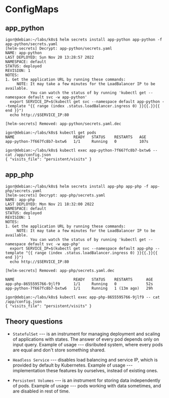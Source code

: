 # ConfigMaps

## app_python

```
igor@debian:~/labs/k8s$ helm secrets install app-python app-python -f app-python/secrets.yaml 
[helm-secrets] Decrypt: app-python/secrets.yaml
NAME: app-python
LAST DEPLOYED: Sun Nov 20 13:28:57 2022
NAMESPACE: default
STATUS: deployed
REVISION: 1
NOTES:
1. Get the application URL by running these commands:
     NOTE: It may take a few minutes for the LoadBalancer IP to be available.
           You can watch the status of by running 'kubectl get --namespace default svc -w app-python'
  export SERVICE_IP=$(kubectl get svc --namespace default app-python --template "{{ range (index .status.loadBalancer.ingress 0) }}{{.}}{{ end }}")
  echo http://$SERVICE_IP:80

[helm-secrets] Removed: app-python/secrets.yaml.dec
```

```
igor@debian:~/labs/k8s$ kubectl get pods
NAME                          READY   STATUS    RESTARTS   AGE
app-python-7f667fc8b7-bxtw6   1/1     Running   0          107s
```

```
igor@debian:~/labs/k8s$ kubectl exec app-python-7f667fc8b7-bxtw6 -- cat /app/config.json
{ "visits_file": "persistent/visits" }
```

## app_php

```
igor@debian:~/labs/k8s$ helm secrets install app-php app-php -f app-php/secrets.yaml
[helm-secrets] Decrypt: app-php/secrets.yaml
NAME: app-php
LAST DEPLOYED: Mon Nov 21 18:32:00 2022
NAMESPACE: default
STATUS: deployed
REVISION: 1
NOTES:
1. Get the application URL by running these commands:
     NOTE: It may take a few minutes for the LoadBalancer IP to be available.
           You can watch the status of by running 'kubectl get --namespace default svc -w app-php'
  export SERVICE_IP=$(kubectl get svc --namespace default app-php --template "{{ range (index .status.loadBalancer.ingress 0) }}{{.}}{{ end }}")
  echo http://$SERVICE_IP:80

[helm-secrets] Removed: app-php/secrets.yaml.dec
```

```
NAME                          READY   STATUS    RESTARTS      AGE
app-php-8655595766-9jlf9      1/1     Running   0             52s
app-python-7f667fc8b7-bxtw6   1/1     Running   1 (13m ago)   29h
```

```
igor@debian:~/labs/k8s$ kubectl exec app-php-8655595766-9jlf9 -- cat /app/config.json
{ "visits_file": "persistent/visits" }
```

## Theory questions

* `StatefulSet` --- is an instrument for managing deployment and scaling of applications with states. The answer of every pod depends only on input query. Example of usage --- disributed system, where every pods are equal and don't store something shared.

* `Headless Service` --- disables load balancing and service IP, which is provided by default by Kubernetes. Example of usage --- implementation these features by ourselves, instead of existing ones.

* `Persistent Volumes` --- is an instrument for storing data independently of pods. Example of usage --- pods working with data sometimes, and are disabled in rest of time.
